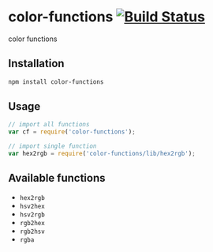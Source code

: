 # color-functions [![Build Status](https://travis-ci.org/pqx/color-functions.svg)](https://travis-ci.org/pqx/color-functions)
color functions
## Installation
``` sh
npm install color-functions
```
## Usage
``` javascript
// import all functions
var cf = require('color-functions');

// import single function
var hex2rgb = require('color-functions/lib/hex2rgb');
```

## Available functions
+ `hex2rgb`
+ `hsv2hex`
+ `hsv2rgb`
+ `rgb2hex`
+ `rgb2hsv`
+ `rgba`
